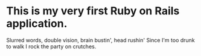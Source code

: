 # This is my very first Ruby on Rails application.

Slurred words, double vision, brain bustin', head rushin'
Since I'm too drunk to walk I rock the party on crutches.

